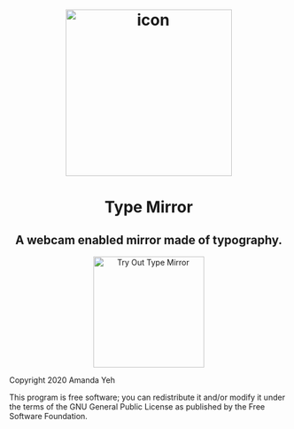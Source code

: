 <h1 align="center">
  <img align="center" src="https://media4.giphy.com/media/I27QNkqaD5XPb4YizD/giphy.gif" width="300" alt="icon">
<br>
  <h1 align="center">Type Mirror</h1>
  <h2 align="center">A webcam enabled mirror made of typography.</h2>
  <p align="center">
    <a href="https://amandayehh.github.io/type-mirror/">
      <img src="https://i.imgur.com/mBVumBZ.png" width="200" alt="Try Out Type Mirror">
    </a>
        <p>Copyright 2020 Amanda Yeh</p>
        <p>This program is free software; you can redistribute it and/or modify it under the terms of the GNU General Public License as published by the Free Software Foundation.</p>
  </p>



</h1>
  